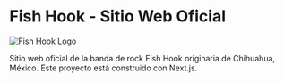 # Fish Hook - Sitio Web Oficial

![Fish Hook Logo](/fishhook-page/public/fhlogo.png)

Sitio web oficial de la banda de rock Fish Hook originaria de Chihuahua, México. Este proyecto está construido con Next.js.
